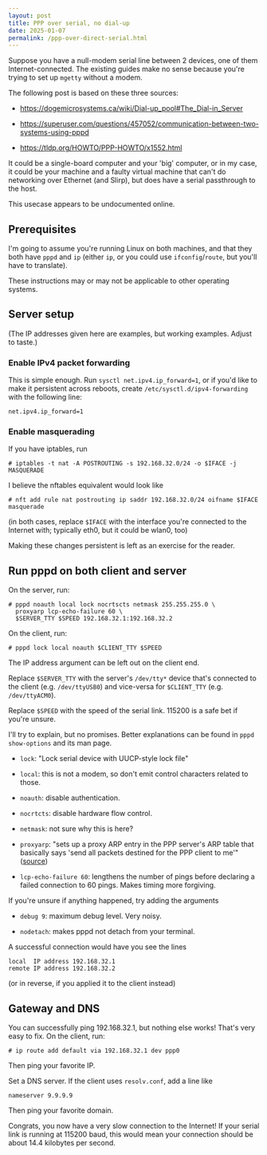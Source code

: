 ```yaml
---
layout: post
title: PPP over serial, no dial-up
date: 2025-01-07
permalink: /ppp-over-direct-serial.html
---
```


Suppose you have a null-modem serial line between 2 devices,
one of them Internet-connected.
The existing guides make no sense
because you're trying to set up `mgetty` without a modem.

The following post is based on these three sources:

* https://dogemicrosystems.ca/wiki/Dial-up_pool#The_Dial-in_Server

* https://superuser.com/questions/457052/communication-between-two-systems-using-pppd

* https://tldp.org/HOWTO/PPP-HOWTO/x1552.html

It could be a single-board computer and your 'big' computer,
or in my case,
it could be your machine and a faulty virtual machine
that can't do networking over Ethernet (and Slirp),
but does have a serial passthrough to the host.

This usecase appears to be undocumented online.

## Prerequisites

I'm going to assume you're running Linux on both machines,
and that they both have `pppd` and `ip`
(either `ip`, or you could use `ifconfig`/`route`,
but you'll have to translate).

These instructions may or may not be applicable to other operating systems.

## Server setup

(The IP addresses given here are examples, but working examples. Adjust to taste.)

### Enable IPv4 packet forwarding

This is simple enough.
Run `sysctl net.ipv4.ip_forward=1`,
or if you'd like to make it persistent across reboots,
create `/etc/sysctl.d/ipv4-forwarding` with the following line:

```
net.ipv4.ip_forward=1
```

### Enable masquerading

If you have iptables, run

```console
# iptables -t nat -A POSTROUTING -s 192.168.32.0/24 -o $IFACE -j MASQUERADE
```

I believe the nftables equivalent would look like

```console
# nft add rule nat postrouting ip saddr 192.168.32.0/24 oifname $IFACE masquerade
```

(in both cases, replace `$IFACE` with the interface
you're connected to the Internet with;
typically eth0, but it could be wlan0, too)

Making these changes persistent is left as an exercise for the reader.

## Run pppd on both client and server

On the server, run:

```
# pppd noauth local lock nocrtscts netmask 255.255.255.0 \
  proxyarp lcp-echo-failure 60 \
  $SERVER_TTY $SPEED 192.168.32.1:192.168.32.2
```

On the client, run:

```
# pppd lock local noauth $CLIENT_TTY $SPEED
```

The IP address argument can be left out on the client end.


Replace `$SERVER_TTY` with the server's `/dev/tty*` device
that's connected to the client (e.g. `/dev/ttyUSB0`)
and vice-versa for `$CLIENT_TTY` (e.g. `/dev/ttyACM0`).

Replace `$SPEED` with the speed of the serial link.
115200 is a safe bet if you're unsure.

I'll try to explain, but no promises.
Better explanations can be found in `pppd show-options` and its man page.

* `lock`: "Lock serial device with UUCP-style lock file"

* `local`: this is not a modem,
  so don't emit control characters related to those.

* `noauth`: disable authentication.

* `nocrtcts`: disable hardware flow control.

* `netmask`: not sure why this is here?

* `proxyarp`: "sets up a proxy ARP entry in the PPP server's ARP table that
  basically says 'send all packets destined for the PPP client to me'"
  ([source](https://tldp.org/HOWTO/PPP-HOWTO/x1552.html))

* `lcp-echo-failure 60`: lengthens the number of pings before declaring a
  failed connection to 60 pings. Makes timing more forgiving.

If you're unsure if anything happened, try adding the arguments

* `debug 9`: maximum debug level. Very noisy.

* `nodetach`: makes pppd not detach from your terminal.

A successful connection would have you see the lines

```
local  IP address 192.168.32.1
remote IP address 192.168.32.2
```

(or in reverse, if you applied it to the client instead)

## Gateway and DNS

You can successfully ping 192.168.32.1, but nothing else works!
That's very easy to fix. On the client, run:

```console
# ip route add default via 192.168.32.1 dev ppp0
```

Then ping your favorite IP.

Set a DNS server.
If the client uses `resolv.conf`, add a line like

```
nameserver 9.9.9.9
```

Then ping your favorite domain.

Congrats, you now have a very slow connection to the Internet!
If your serial link is running at 115200 baud,
this would mean your connection should be about 14.4 kilobytes per second.
